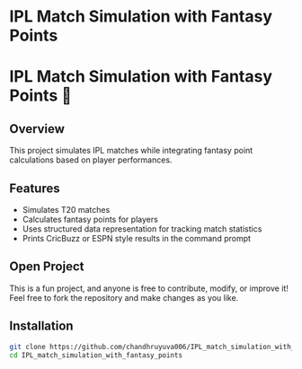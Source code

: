 # IPL Match Simulation with Fantasy Points

# IPL Match Simulation with Fantasy Points 🏏

## Overview
This project simulates IPL matches while integrating fantasy point calculations based on player performances.

## Features
- Simulates T20 matches
- Calculates fantasy points for players
- Uses structured data representation for tracking match statistics
- Prints CricBuzz or ESPN style results in the command prompt

## Open Project
This is a fun project, and anyone is free to contribute, modify, or improve it! Feel free to fork the repository and make changes as you like.

## Installation
```sh
git clone https://github.com/chandhruyuva006/IPL_match_simulation_with_fantasy_points.git
cd IPL_match_simulation_with_fantasy_points 
```

